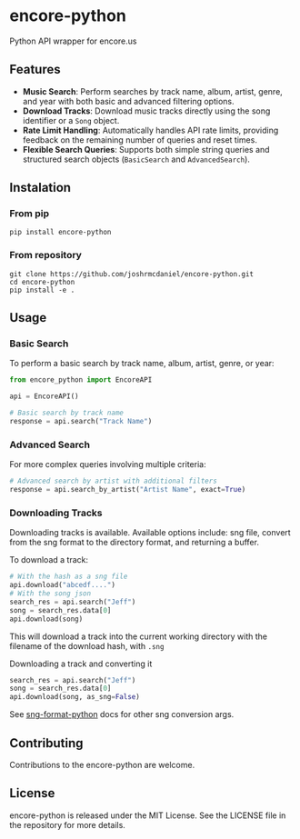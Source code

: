 # encore-python
Python API wrapper for encore.us

## Features

- **Music Search**: Perform searches by track name, album, artist, genre, and year with both basic and advanced filtering options.
- **Download Tracks**: Download music tracks directly using the song identifier or a `Song` object.
- **Rate Limit Handling**: Automatically handles API rate limits, providing feedback on the remaining number of queries and reset times.
- **Flexible Search Queries**: Supports both simple string queries and structured search objects (`BasicSearch` and `AdvancedSearch`).

## Instalation
###  From pip
``` shell
pip install encore-python
```

###  From repository
``` shell
git clone https://github.com/joshrmcdaniel/encore-python.git
cd encore-python
pip install -e .
```

## Usage

### Basic Search

To perform a basic search by track name, album, artist, genre, or year:

```python
from encore_python import EncoreAPI

api = EncoreAPI()

# Basic search by track name
response = api.search("Track Name")
```

### Advanced Search

For more complex queries involving multiple criteria:

```python
# Advanced search by artist with additional filters
response = api.search_by_artist("Artist Name", exact=True)
```

### Downloading Tracks
Downloading tracks is available. Available options include: sng file, convert from the sng format to the directory format, and returning a buffer. 


To download a track:

```python
# With the hash as a sng file
api.download("abcedf....")
# With the song json
search_res = api.search("Jeff")
song = search_res.data[0]
api.download(song)
```
This will download a track into the current working directory with the filename of the download hash, with `.sng`

Downloading a track and converting it

``` python
search_res = api.search("Jeff")
song = search_res.data[0]
api.download(song, as_sng=False)
```

See [sng-format-python](https://github.com/joshrmcdaniel/sng-format-python/blob/v1.1.0/README.md#usage) docs for other sng conversion args.

## Contributing

Contributions to the encore-python are welcome.

## License

encore-python is released under the MIT License. See the LICENSE file in the repository for more details.


